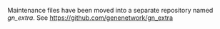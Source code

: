 Maintenance files have been moved into a separate repository named
*gn_extra*. See https://github.com/genenetwork/gn_extra


